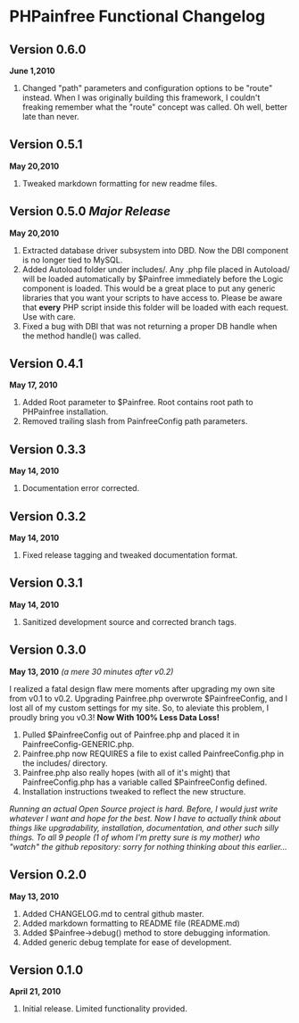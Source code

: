 PHPainfree Functional Changelog
===============================

Version 0.6.0
-------------
**June 1,2010**

1. Changed "path" parameters and configuration options to be "route" instead. When I was originally building this framework, I couldn't freaking remember what the "route" concept was called. Oh well, better late than never.

Version 0.5.1
-------------
**May 20,2010**

1. Tweaked markdown formatting for new readme files.

Version 0.5.0 *Major Release*
-----------------------------
**May 20,2010**

1. Extracted database driver subsystem into DBD. Now the DBI component is no longer tied to MySQL.
2. Added Autoload folder under includes/. Any .php file placed in Autoload/ will be loaded automatically by $Painfree immediately before the Logic component is loaded. This would be a great place to put any generic libraries that you want your scripts to have access to. Please be aware that **every** PHP script inside this folder will be loaded with each request. Use with care.
3. Fixed a bug with DBI that was not returning a proper DB handle when the method handle() was called.

Version 0.4.1
-------------
**May 17, 2010**

1. Added Root parameter to $Painfree. Root contains root path to PHPainfree installation.
2. Removed trailing slash from PainfreeConfig path parameters.

Version 0.3.3
-------------
**May 14, 2010**

1. Documentation error corrected.

Version 0.3.2
-------------
**May 14, 2010**

1. Fixed release tagging and tweaked documentation format.

Version 0.3.1
-------------
**May 14, 2010**

1. Sanitized development source and corrected branch tags.

Version 0.3.0
-------------
**May 13, 2010** *(a mere 30 minutes after v0.2)*

I realized a fatal design flaw mere moments after upgrading my own site from v0.1 to v0.2. Upgrading Painfree.php overwrote $PainfreeConfig, and I lost all of my custom settings for my site. So, to aleviate this problem, I proudly bring you v0.3! **Now With 100% Less Data Loss!**

1. Pulled $PainfreeConfig out of Painfree.php and placed it in PainfreeConfig-GENERIC.php.
2. Painfree.php now REQUIRES a file to exist called PainfreeConfig.php in the includes/ directory.
3. Painfree.php also really hopes (with all of it's might) that PainfreeConfig.php has a variable called $PainfreeConfig defined. 
4. Installation instructions tweaked to reflect the new structure.

*Running an actual Open Source project is hard. Before, I would just write whatever I want and hope for the best. Now I have to actually think about things like upgradability, installation, documentation, and other such silly things. To all 9 people (1 of whom I'm pretty sure is my mother) who "watch" the github repository: sorry for nothing thinking about this earlier...*

Version 0.2.0
-------------
**May 13, 2010**

1. Added CHANGELOG.md to central github master.
2. Added markdown formatting to README file (README.md)
3. Added $Painfree->debug() method to store debugging information.
4. Added generic debug template for ease of development.

Version 0.1.0
-------------
**April 21, 2010**

1. Initial release. Limited functionality provided. 
